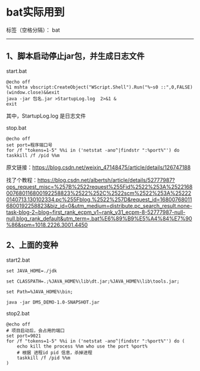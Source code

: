 # bat实际用到

标签（空格分隔）： bat

---
## 1、脚本启动停止jar包，并生成日志文件
start.bat
```shell
@echo off
%1 mshta vbscript:CreateObject("WScript.Shell").Run("%~s0 ::",0,FALSE)(window.close)&&exit
java -jar 包名.jar >StartupLog.log  2>&1 &
exit
```
其中，StartupLog.log 是日志文件

stop.bat
```shell
@echo off
set port=程序端口号
for /f "tokens=1-5" %%i in ('netstat -ano^|findstr ":%port%"') do taskkill /f /pid %%m
```

原文链接：https://blog.csdn.net/weixin_47148475/article/details/126747188

找了个教程：https://blog.csdn.net/albertsh/article/details/52777987?ops_request_misc=%257B%2522request%255Fid%2522%253A%2522168007680116800192258823%2522%252C%2522scm%2522%253A%252220140713.130102334.pc%255Fblog.%2522%257D&request_id=168007680116800192258823&biz_id=0&utm_medium=distribute.pc_search_result.none-task-blog-2~blog~first_rank_ecpm_v1~rank_v31_ecpm-8-52777987-null-null.blog_rank_default&utm_term=.bat%E6%89%B9%E5%A4%84%E7%90%86&spm=1018.2226.3001.4450


## 2、上面的变种

start2.bat
```shell
set JAVA_HOME=./jdk
 
set CLASSPATH=.;%JAVA_HOME%\lib\dt.jar;%JAVA_HOME%\lib\tools.jar;
 
set Path=%JAVA_HOME%\bin;
 
java -jar DMS_DEMO-1.0-SNAPSHOT.jar
```

stop2.bat
```shell
@echo off
# 项目启动后，会占用的端口
set port=9021
for /f "tokens=1-5" %%i in ('netstat -ano^|findstr ":%port%"') do (
    echo kill the process %%m who use the port %port%
    # 根据 进程id pid 信息，杀掉进程
    taskkill /f /pid %%m
)

```

